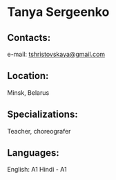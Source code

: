 # Tanya Sergeenko

## Contacts: 
e-mail: tshristovskaya@gmail.com

## Location: 
Minsk, Belarus

## Specializations: 
Teacher, choreografer

## Languages: 
English: A1
Hindi - A1
